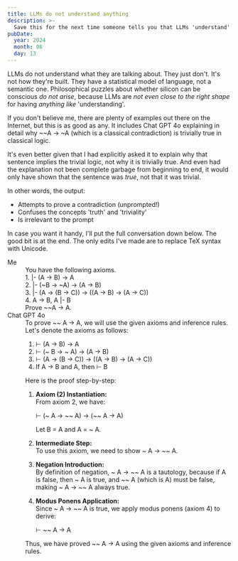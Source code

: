 ```yaml
---
title: LLMs do not understand anything
description: >-
  Save this for the next time someone tells you that LLMs 'understand' things.
pubDate:
  year: 2024
  month: 06
  day: 13
---
```


LLMs do not understand what they are talking about. They just don't. It's not
how they're built. They have a statistical model of language, not a semantic
one. Philosophical puzzles about whether silicon can be conscious
_do not arise_, because LLMs are _not even close to the right shape_ for having
_anything like_ 'understanding'.

If you don't believe me, there are plenty of examples out there on the Internet,
but this is as good as any. It includes Chat GPT 4o explaining in detail why
\~\~A → \~A (which is a classical contradiction) is trivially true in classical
logic.

It's even better given that I had explicitly asked it to explain why that
sentence implies the trivial logic, not why it is trivially true. And even had
the explanation not been complete garbage from beginning to end, it would only
have shown that the sentence was _true_, not that it was trivial.

In other words, the output:

- Attempts to prove a contradiction (unprompted!)
- Confuses the concepts 'truth' and 'triviality'
- Is irrelevant to the prompt

In case you want it handy, I'll put the full conversation down below. The good
bit is at the end. The only edits I've made are to replace TeX syntax with
Unicode.

<dl>
<dt>
Me
</dt>
<dd>
You have the following axioms. <br>
1. |- (A -> B) -> A <br>
2. |- (~B -> ~A) -> (A -> B) <br>
3. |- (A -> (B -> C)) -> ((A -> B) -> (A -> C)) <br>
4. A -> B, A |- B <br>
Prove ~~A -> A. <br>
</dd>

<dt>
Chat GPT 4o
</dt>
<dd>
To prove ~~ A → A, we will use the given axioms and inference rules. Let's denote the axioms as follows:

1. ⊢ (A → B) → A
2. ⊢ (\~ B → \~ A) → (A → B)
3. ⊢ (A → (B → C)) → ((A → B) → (A → C))
4. If A → B and A, then ⊢ B

Here is the proof step-by-step:

1. **Axiom (2) Instantiation:**  
   From axiom 2, we have:

   ⊢ (\~ A → \~\~ A) → (\~\~ A → A)

   Let B = A and A = \~ A.

2. **Intermediate Step:**  
   To use this axiom, we need to show \~ A → \~\~ A.

3. **Negation Introduction:**  
   By definition of negation, \~ A → \~\~ A is a tautology, because if A is false, then \~ A is true, and \~\~ A (which is A) must be false, making \~ A → \~\~ A always true.

4. **Modus Ponens Application:**  
   Since \~ A → \~\~ A is true, we apply modus ponens (axiom 4) to derive:

   ⊢ \~\~ A → A


Thus, we have proved \~\~ A → A using the given axioms and inference rules.
